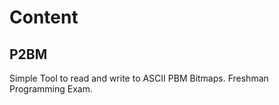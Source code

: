 # Content

## P2BM

Simple Tool to read and write to ASCII PBM Bitmaps. Freshman Programming Exam. 
